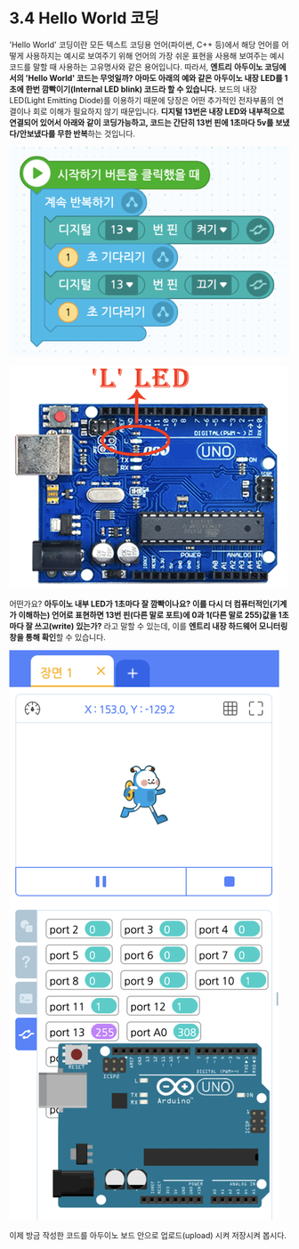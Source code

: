 # 3.4 Hello World 코딩

'Hello World' 코딩이란 모든 텍스트 코딩용 언어\(파이썬, C++ 등\)에서 해당 언어를 어떻게 사용하지는 예시로 보여주기 위해 언어의 가장 쉬운 표현을 사용해 보여주는 예시 코드를  말할 때 사용하는 고유명사와 같은 용어입니다. 따라서, **엔트리** **아두이노 코딩에서의 'Hello World' 코드는 무엇일까? 아마도 아래의 예와 같은 아두이노 내장 LED를 1초에 한번 깜빡이기\(Internal LED blink\) 코드라 할 수 있습니다.** 보드의 내장 LED\(Light Emitting Diode\)를 이용하기 때문에 당장은 어떤 추가적인 전자부품의 연결이나 회로 이해가 필요하지 않기 때문입니다. **디지털 13번은 내장 LED와 내부적으로 연결되어 있어서 아래와 같이 코딩가능하고, 코드는 간단히 13번 핀에 1초마다 5v를 보냈다/안보냈다를 무한 반복**하는 것입니다.

![](../.gitbook/assets/image%20%289%29.png)

![](../.gitbook/assets/image%20%287%29.png)

어떤가요? **아두이노 내부 LED가 1초마다 잘 깜빡이나요? 이를 다시 더 컴퓨터적인\(기계가 이해하는\) 언어로 표현하면 13번 핀\(다른 말로 포트\)에 0과 1\(다른 말로 255\)값을 1초마다 잘 쓰고\(write\) 있는가?** 라고 말할 수 있는데, 이를 **엔트리 내장 하드웨어 모니터링창을 통해 확인**할 수 있습니다.

![](../.gitbook/assets/image%20%2814%29.png)

 이제 방금 작성한 코드를 아두이노 보드 안으로 업로드\(upload\) 시켜 저장시켜 봅시다.

